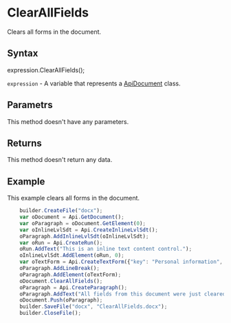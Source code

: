 # ClearAllFields

Clears all forms in the document.

## Syntax

expression.ClearAllFields();

`expression` - A variable that represents a [ApiDocument](../ApiDocument.md) class.

## Parametrs

This method doesn't have any parameters.

## Returns

This method doesn't return any data.

## Example

This example clears all forms in the document.

```javascript
	builder.CreateFile("docx");
	var oDocument = Api.GetDocument();
	var oParagraph = oDocument.GetElement(0);
	var oInlineLvlSdt = Api.CreateInlineLvlSdt();
	oParagraph.AddInlineLvlSdt(oInlineLvlSdt);
	var oRun = Api.CreateRun();
	oRun.AddText("This is an inline text content control.");
	oInlineLvlSdt.AddElement(oRun, 0);
	var oTextForm = Api.CreateTextForm({"key": "Personal information", "tip": "Enter your first name", "required": true, "placeholder": "First name", "comb": true, "maxCharacters": 10, "cellWidth": 3, "multiLine": false, "autoFit": false});
	oParagraph.AddLineBreak();
	oParagraph.AddElement(oTextForm);
	oDocument.ClearAllFields();
	oParagraph = Api.CreateParagraph();
	oParagraph.AddText("All fields from this document were just cleared.");
	oDocument.Push(oParagraph);
	builder.SaveFile("docx", "ClearAllFields.docx");
	builder.CloseFile();
```